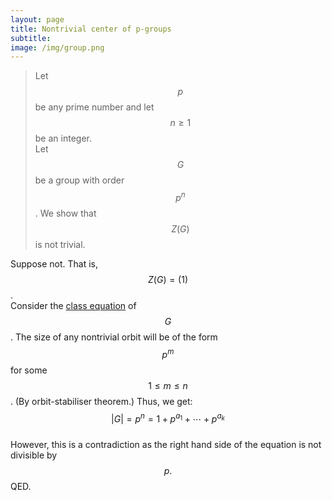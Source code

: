 ```yaml
---
layout: page
title: Nontrivial center of p-groups
subtitle: 
image: /img/group.png
---
```

> Let $$p$$ be any prime number and let $$n \ge 1$$ be an integer.  
> Let $$G$$ be a group with order $$p^n$$. We show that $$Z(G)$$ is not trivial.  

Suppose not. That is, $$Z(G) = (1)$$.  
Consider the [class equation](https://en.wikipedia.org/wiki/Conjugacy_class#Conjugacy_class_equation) of $$G$$. The size of any nontrivial orbit will be of the form $$p^{m}$$ for some $$1 \le m \le n$$. (By orbit-stabiliser theorem.) Thus, we get:  
$$|G| = p^n = 1 + p^{a_1} + \cdots + p^{a_k}$$  
However, this is a contradiction as the right hand side of the equation is not divisible by $$p.$$ QED.
